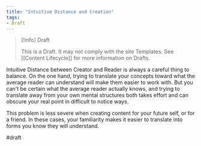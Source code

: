 ```yaml
---
title: "Intuitive Distance and Creation"
tags:
- Draft
---
```

> [!info] Draft
>
> This is a Draft. It may not comply with the site Templates. See [[Content Lifecycle]] for more information on Drafts.

Intuitive Distance between Creator and Reader is always a careful thing to balance.  On the one hand, trying to translate your concepts toward what the average reader can understand will make them easier to work with.  But you can't be certain what the average reader actually knows, and trying to translate away from your own mental structures both takes effort and can obscure your real point in difficult to notice ways.

This problem is less severe when creating content for your future self, or for a friend.  In these cases, your familiarity makes it easier to translate into forms you know they will understand.

#draft
